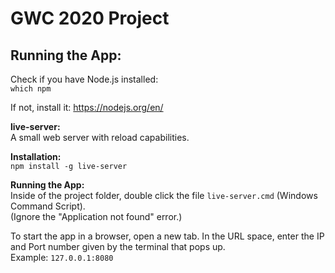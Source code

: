 # GWC 2020 Project

## Running the App:  
Check if you have Node.js installed:  
`which npm`

If not, install it:
https://nodejs.org/en/

**live-server:**  
A small web server with reload capabilities.  
  
**Installation:**  
`npm install -g live-server`

**Running the App:**  
Inside of the project folder, double click the file `live-server.cmd` (Windows Command Script).  
(Ignore the "Application not found" error.)  

To start the app in a browser, open a new tab. In the URL space, enter the IP and Port number given by the terminal that pops up.  
Example: `127.0.0.1:8080`
